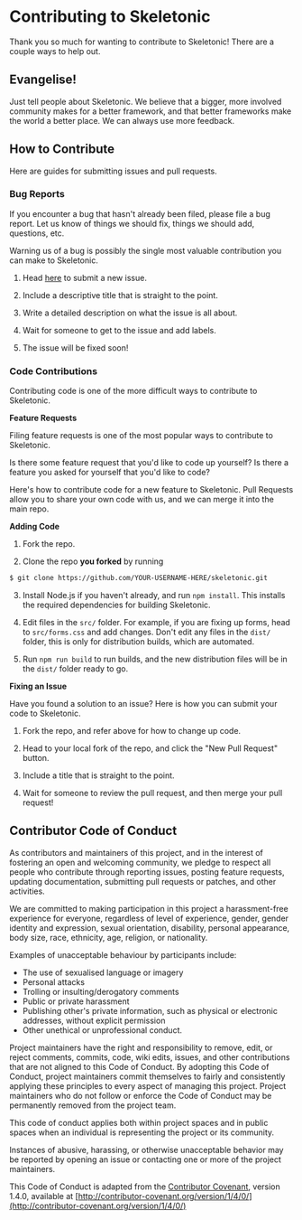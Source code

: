 # Contributing to Skeletonic

Thank you so much for wanting to contribute to Skeletonic! There are a couple ways to help out.

## Evangelise!

Just tell people about Skeletonic. We believe that a bigger, more involved community makes for a better framework, and that better frameworks make the world a better place. We can always use more feedback.

## How to Contribute

Here are guides for submitting issues and pull requests.

### Bug Reports

If you encounter a bug that hasn't already been filed, please file a bug report. Let us know of things we should fix, things we should add, questions, etc.

Warning us of a bug is possibly the single most valuable contribution you can make to Skeletonic.

1) Head [here](https://github.com/reedia/skeletonic/issues/new) to submit a new issue.

2) Include a descriptive title that is straight to the point.

3) Write a detailed description on what the issue is all about.

4) Wait for someone to get to the issue and add labels.

5) The issue will be fixed soon!

### Code Contributions

Contributing code is one of the more difficult ways to contribute to Skeletonic.

**Feature Requests**

Filing feature requests is one of the most popular ways to contribute to Skeletonic.

Is there some feature request that you'd like to code up yourself? Is there a feature you asked for yourself that you'd like to code?

Here's how to contribute code for a new feature to Skeletonic. Pull Requests allow you to share your own code with us, and we can merge it into the main repo.

**Adding Code**

1) Fork the repo.

2) Clone the repo **you forked** by running
```sh
$ git clone https://github.com/YOUR-USERNAME-HERE/skeletonic.git
```

3) Install Node.js if you haven't already, and run `npm install`. This installs the required dependencies for building Skeletonic.

4) Edit files in the `src/` folder. For example, if you are fixing up forms, head to `src/forms.css` and add changes. Don't edit any files in the `dist/` folder, this is only for distribution builds, which are automated.

5) Run `npm run build` to run builds, and the new distribution files will be in the `dist/` folder ready to go.

**Fixing an Issue**

Have you found a solution to an issue? Here is how you can submit your code to Skeletonic.

1) Fork the repo, and refer above for how to change up code.

1) Head to your local fork of the repo, and click the "New Pull Request" button.

2) Include a title that is straight to the point.

3) Wait for someone to review the pull request, and then merge your pull request!

## Contributor Code of Conduct

As contributors and maintainers of this project, and in the interest of fostering an open and welcoming community, we pledge to respect all people who contribute through reporting issues, posting feature requests, updating documentation, submitting pull requests or patches, and other
activities.

We are committed to making participation in this project a harassment-free experience for everyone, regardless of level of experience, gender, gender identity and expression, sexual orientation, disability, personal appearance, body size, race, ethnicity, age, religion, or nationality.

Examples of unacceptable behaviour by participants include:

* The use of sexualised language or imagery
* Personal attacks
* Trolling or insulting/derogatory comments
* Public or private harassment
* Publishing other's private information, such as physical or electronic addresses, without explicit permission
* Other unethical or unprofessional conduct.

Project maintainers have the right and responsibility to remove, edit, or reject comments, commits, code, wiki edits, issues, and other contributions that are not aligned to this Code of Conduct. By adopting this Code of Conduct, project maintainers commit themselves to fairly and consistently applying these principles to every aspect of managing this project. Project maintainers who do not follow or enforce the Code of Conduct may be permanently removed from the project team.

This code of conduct applies both within project spaces and in public spaces when an individual is representing the project or its community.

Instances of abusive, harassing, or otherwise unacceptable behavior may be reported by opening an issue or contacting one or more of the project maintainers.

This Code of Conduct is adapted from the [Contributor Covenant](http://contributor-covenant.org),
version 1.4.0, available at [http://contributor-covenant.org/version/1/4/0/](http://contributor-covenant.org/version/1/4/0/)
